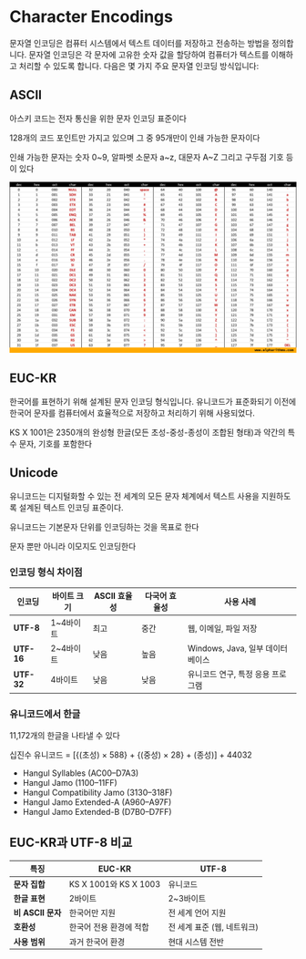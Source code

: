 # Character Encodings

문자열 인코딩은 컴퓨터 시스템에서 텍스트 데이터를 저장하고 전송하는 방법을 정의합니다. 문자열 인코딩은 각 문자에 고유한 숫자 값을 할당하여 컴퓨터가 텍스트를 이해하고 처리할 수 있도록 합니다. 다음은 몇 가지 주요 문자열 인코딩 방식입니다:


## ASCII

아스키 코드는 전자 통신을 위한 문자 인코딩 표준이다

128개의 코드 포인트만 가지고 있으며 그 중 95개만이 인쇄 가능한 문자이다

인쇄 가능한 문자는 숫자 0~9, 알파벳 소문자 a~z, 대문자 A~Z 그리고 구두점 기호 등이 있다

![ascii-table-alpharithms-scaled](assets/ascii-table-alpharithms-scaled.jpg)


## EUC-KR

한국어를 표현하기 위해 설계된 문자 인코딩 형식입니다. 유니코드가 표준화되기 이전에 한국어 문자를 컴퓨터에서 효율적으로 저장하고 처리하기 위해 사용되었다.

KS X 1001은 2350개의 완성형 한글(모든 초성-중성-종성이 조합된 형태)과 약간의 특수 문자, 기호를 포함한다


## Unicode

유니코드는 디지털화할 수 있는 전 세계의 모든 문자 체계에서 텍스트 사용을 지원하도록 설계된 텍스트 인코딩 표준이다.

유니코드는 기본문자 단위를 인코딩하는 것을 목표로 한다

문자 뿐만 아니라 이모지도 인코딩한다


### 인코딩 형식 차이점

| 인코딩     | 바이트 크기 | ASCII 효율성 | 다국어 효율성 | 사용 사례                         |
| ---------- | ----------- | ------------ | ------------- | --------------------------------- |
| **UTF-8**  | 1~4바이트   | 최고         | 중간          | 웹, 이메일, 파일 저장             |
| **UTF-16** | 2~4바이트   | 낮음         | 높음          | Windows, Java, 일부 데이터베이스  |
| **UTF-32** | 4바이트     | 낮음         | 낮음          | 유니코드 연구, 특정 응용 프로그램 |


### 유니코드에서 한글

11,172개의 한글을 나타낼 수 있다

십진수 유니코드 = [{(초성) × 588} + {(중성) × 28} + (종성)] + 44032

- Hangul Syllables (AC00–D7A3)
- Hangul Jamo (1100–11FF)
- Hangul Compatibility Jamo (3130–318F)
- Hangul Jamo Extended-A (A960–A97F)
- Hangul Jamo Extended-B (D7B0–D7FF)


## **EUC-KR과 UTF-8 비교**

| **특징**          | **EUC-KR**              | **UTF-8**                   |
| ----------------- | ----------------------- | --------------------------- |
| **문자 집합**     | KS X 1001와 KS X 1003   | 유니코드                    |
| **한글 표현**     | 2바이트                 | 2~3바이트                   |
| **비 ASCII 문자** | 한국어만 지원           | 전 세계 언어 지원           |
| **호환성**        | 한국어 전용 환경에 적합 | 전 세계 표준 (웹, 네트워크) |
| **사용 범위**     | 과거 한국어 환경        | 현대 시스템 전반            |
